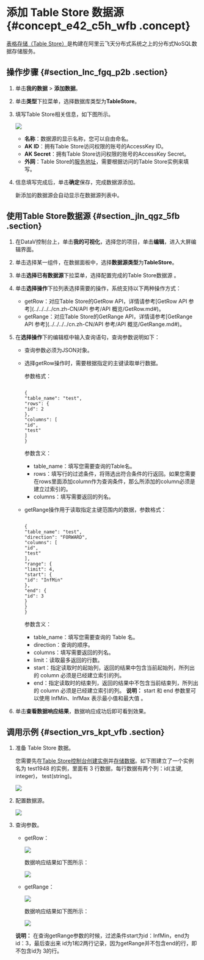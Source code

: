 # 添加 Table Store 数据源 {#concept_e42_c5h_wfb .concept}

[表格存储（Table Store）](../../../../cn.zh-CN/产品简介/什么是表格存储.md#)是构建在阿里云飞天分布式系统之上的分布式NoSQL数据存储服务。

## 操作步骤 {#section_lnc_fgq_p2b .section}

1.  单击**我的数据** \> **添加数据**。
2.  单击**类型**下拉菜单，选择数据库类型为**TableStore**。
3.  填写Table Store相关信息，如下图所示。

    ![](http://static-aliyun-doc.oss-cn-hangzhou.aliyuncs.com/assets/img/64591/155599907932624_zh-CN.png)

    -   **名称**：数据源的显示名称，您可以自由命名。
    -   **AK ID**：拥有Table Store访问权限的账号的AccessKey ID。
    -   **AK Secret**：拥有Table Store访问权限的账号的AccessKey Secret。
    -   **外网**：Table Store的[服务地址](../../../../cn.zh-CN/产品简介/名词解释/服务地址.md#)，需要根据访问的Table Store实例来填写。
4.  信息填写完成后，单击**确定**保存，完成数据源添加。

    新添加的数据源会自动显示在数据源列表中。


## 使用Table Store数据源 {#section_jln_qgz_5fb .section}

1.  在DataV控制台上，单击**我的可视化**，选择您的项目，单击**编辑**，进入大屏编辑界面。
2.  单击选择某一组件，在数据面板中，选择**数据源类型**为**TableStore**。
3.  单击**选择已有数据源**下拉菜单，选择配置完成的Table Store数据源 。
4.  单击**选择操作**下拉列表选择需要的操作，系统支持以下两种操作方式：
    -   getRow：对应Table Store的GetRow API，详情请参考[GetRow API 参考](../../../../cn.zh-CN/API 参考/API 概览/GetRow.md#)。
    -   getRange：对应Table Store的GetRange API，详情请参考[GetRange API 参考](../../../../cn.zh-CN/API 参考/API 概览/GetRange.md#)。
5.  在**选择操作**下的编辑框中输入查询语句，查询参数说明如下：
    -   查询参数必须为JSON对象。
    -   选择getRow操作时，需要根据指定的主键读取单行数据。

        参数格式：

        ```
        
        {
        "table_name": "test",
        "rows": {
        "id": 2
        },
        "columns": [
        "id",
        "test"
        ]
        }
        ```

        参数含义：

        -   table\_name：填写您需要查询的Table名。
        -   rows：填写行的过滤条件，将筛选出符合条件的行返回。如果您需要在rows里面添加column作为查询条件，那么所添加的column必须是建立过索引的。
        -   columns：填写需要返回的列名。
    -   getRange操作用于读取指定主键范围内的数据，参数格式：

        ```
        
        {
        "table_name": "test",
        "direction": "FORWARD",
        "columns": [
        "id",
        "test"
        ],
        "range": {
        "limit": 4,
        "start": {
        "id": "InfMin"
        },
        "end": {
        "id": 3
        }
        }
        }
        ```

        参数含义：

        -   table\_name：填写您需要查询的 Table 名。
        -   direction：查询的顺序。
        -   columns：填写需要返回的列名。
        -   limit：读取最多返回的行数。
        -   start：指定读取时的起始列，返回的结果中包含当前起始列，所列出的 column 必须是已经建立索引的列。
        -   end：指定读取时的结束列，返回的结果中不包含当前结束列，所列出的 column 必须是已经建立索引的列。
        **说明：** start 和 end 参数里可以使用 InfMin、InfMax 表示最小值和最大值 。

6.  单击**查看数据响应结果**，数据响应成功后即可看到效果。

## 调用示例 {#section_vrs_kpt_vfb .section}

1.  准备 Table Store 数据。

    您需要先在[Table Store控制台](https://ots.console.aliyun.com/)[创建实例](../../../../cn.zh-CN/快速入门/创建实例.md#)并[存储数据](../../../../cn.zh-CN/快速入门/读写数据.md#)。如下图建立了一个实例名为 test1948 的实例，里面有 3 行数据，每行数据有两个列：id\(主键, integer\)， test\(string\)。

    ![](http://static-aliyun-doc.oss-cn-hangzhou.aliyuncs.com/assets/img/64591/155599907932810_zh-CN.png)

2.  配置数据源。

    ![](http://static-aliyun-doc.oss-cn-hangzhou.aliyuncs.com/assets/img/64591/155599908032811_zh-CN.png)

3.  查询参数。

    -   getRow：

        ![](http://static-aliyun-doc.oss-cn-hangzhou.aliyuncs.com/assets/img/64591/155599908032812_zh-CN.png)

        数据响应结果如下图所示：

        ![](http://static-aliyun-doc.oss-cn-hangzhou.aliyuncs.com/assets/img/64591/155599908032813_zh-CN.png)

    -   getRange：

        ![](http://static-aliyun-doc.oss-cn-hangzhou.aliyuncs.com/assets/img/64591/155599908032814_zh-CN.png)

        数据响应结果如下图所示：

        ![](http://static-aliyun-doc.oss-cn-hangzhou.aliyuncs.com/assets/img/64591/155599908032815_zh-CN.png)

    **说明：** 在查询getRange参数的时候，过滤条件start为id：InfMin，end为id：3，最后查出来 id为1和2两行记录，因为getRange并不包含end的行，即不包含id为 3的行。


